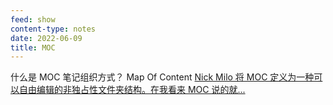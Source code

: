 ```yaml
---
feed: show
content-type: notes
date: 2022-06-09
title: MOC
---
```

什么是 MOC 笔记组织方式？ Map Of Content
[Nick Milo 将 MOC 定义为一种可以自由编辑的非独占性文件夹结构。在我看来 MOC 说的就...](cubox://highlight?id=ff8080818148abc8018148ff70e9309c)

